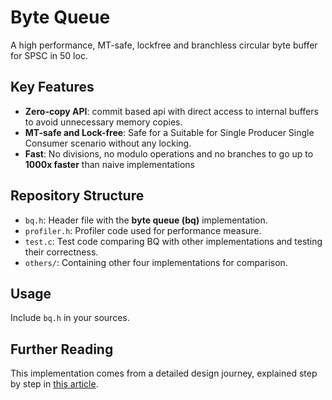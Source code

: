 # Byte Queue

A high performance, MT-safe, lockfree and branchless circular byte buffer for SPSC in 50 loc.

## Key Features

- **Zero-copy API**: commit based api with direct access to internal buffers to avoid unnecessary memory copies.
- **MT-safe and Lock-free**: Safe for a Suitable for Single Producer Single Consumer scenario without any locking.
- **Fast**: No divisions, no modulo operations and no branches to go up to **1000x faster** than naive implementations

## Repository Structure

- `bq.h`: Header file with the **byte queue (bq)** implementation.
- `profiler.h`: Profiler code used for performance measure.
- `test.c`: Test code comparing BQ with other implementations and testing their correctness.
- `others/`: Containing other four implementations for comparison.

## Usage

Include `bq.h` in your sources.

## Further Reading

This implementation comes from a detailed design journey, explained step by step in [this article](https://delgaudio.me/articles/bq.html).